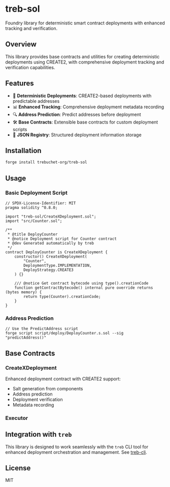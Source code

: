 # treb-sol

Foundry library for deterministic smart contract deployments with enhanced tracking and verification.

## Overview

This library provides base contracts and utilities for creating deterministic deployments using CREATE2, with comprehensive deployment tracking and verification capabilities.

## Features

- 🎯 **Deterministic Deployments**: CREATE2-based deployments with predictable addresses
- 📊 **Enhanced Tracking**: Comprehensive deployment metadata recording
- 🔍 **Address Prediction**: Predict addresses before deployment
- 🛠️ **Base Contracts**: Extensible base contracts for custom deployment scripts
- 📝 **JSON Registry**: Structured deployment information storage

## Installation

```bash
forge install trebuchet-org/treb-sol
```

## Usage

### Basic Deployment Script

```solidity
// SPDX-License-Identifier: MIT
pragma solidity ^0.8.0;

import "treb-sol/CreateXDeployment.sol";
import "src/Counter.sol";

/**
 * @title DeployCounter
 * @notice Deployment script for Counter contract
 * @dev Generated automatically by treb
 */
contract DeployCounter is CreateXDeployment {
    constructor() CreateXDeployment(
        "Counter",
        DeploymentType.IMPLEMENTATION,
        DeployStrategy.CREATE3
    ) {}

    /// @notice Get contract bytecode using type().creationCode
    function getContractBytecode() internal pure override returns (bytes memory) {
        return type(Counter).creationCode;
    }
}
```

### Address Prediction

```solidity
// Use the PredictAddress script
forge script script/deploy/DeployCounter.s.sol --sig "predictAddress()"
```

## Base Contracts

### CreateXDeployment

Enhanced deployment contract with CREATE2 support:
- Salt generation from components
- Address prediction
- Deployment verification
- Metadata recording

### Executor



## Integration with `treb`

This library is designed to work seamlessly with the `treb` CLI tool for enhanced deployment orchestration and management.
See [treb-cli](https://github.com/trebuchet-org/treb-cli).

## License

MIT